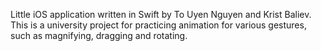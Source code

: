Little iOS application written in Swift by To Uyen Nguyen and Krist Baliev. This is a university project for practicing animation for various gestures, such as magnifying, dragging and rotating.
